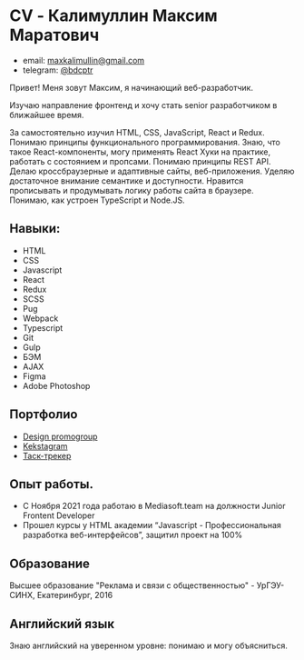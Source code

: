 # CV - Калимуллин Максим Маратович

- email: maxkalimullin@gmail.com
- telegram: [@bdcptr](https://t.me/bdcptr)

Привет! Меня зовут Максим, я начинающий веб-разработчик.

Изучаю направление фронтенд и хочу стать senior разработчиком в ближайшее время.

За  самостоятельно изучил HTML, CSS, JavaScript, React и Redux. Понимаю принципы функционального программирования. Знаю, что такое React-компоненты, могу применять React Хуки на практике, работать с состоянием и пропсами. Понимаю принципы REST API. Делаю кроссбраузерные и адаптивные сайты, веб-приложения. Уделяю достаточное внимание семантике и доступности. Нравится прописывать и продумывать логику работы сайта в браузере. Понимаю, как устроен TypeScript и Node.JS.

## Навыки: 
- HTML
- CSS
- Javascript
- React
- Redux
- SCSS
- Pug
- Webpack
- Typescript
- Git
- Gulp
- БЭМ
- AJAX
- Figma
- Adobe Photoshop

## Портфолио

- [Design promogroup](https://eldrssn.github.io/promogroup/dist/index.html)
- [Kekstagram](https://eldrssn.github.io/1433369-kekstagram-22/build/index.html)
- [Таск-трекер](https://eldrssn.github.io/task-tracker-react/)

## Опыт работы. 
- C Ноября 2021 года работаю в Mediasoft.team на должности Junior Frontent Developer
- Прошел курсы у HTML академии “Javascript - Профессиональная разработка веб-интерфейсов”, защитил проект на 100%

## Образование 
Высшее образование "Реклама и связи с общественностью" - УрГЭУ-СИНХ, Екатеринбург, 2016

## Английский язык 
Знаю английский на уверенном уровне: понимаю и могу объясниться.
